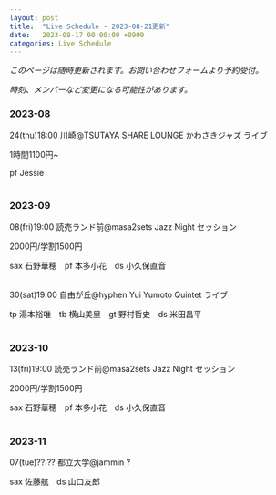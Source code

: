 ```yaml
---
layout: post
title:  "Live Schedule - 2023-08-21更新"
date:   2023-08-17 00:00:00 +0900
categories: Live Schedule
---
```


_このページは随時更新されます。お問い合わせフォームより予約受付。_

_時刻、メンバーなど変更になる可能性があります。_

### 2023-08

24(thu)18:00 川崎@TSUTAYA SHARE LOUNGE かわさきジャズ ライブ

1時間1100円~

pf Jessie
<br><br>

### 2023-09

08(fri)19:00 読売ランド前@masa2sets Jazz Night セッション

2000円/学割1500円

sax 石野華穂　pf 本多小花　ds 小久保直音
<br><br>

30(sat)19:00 自由が丘@hyphen Yui Yumoto Quintet ライブ

tp 湯本裕唯　tb 横山美里　gt 野村哲史　ds 米田昌平
<br><br>

### 2023-10

13(fri)19:00 読売ランド前@masa2sets Jazz Night セッション

2000円/学割1500円

sax 石野華穂　pf 本多小花　ds 小久保直音
<br><br>

### 2023-11

07(tue)??:?? 都立大学@jammin ?

sax 佐藤航　ds 山口友郎
<br><br>
